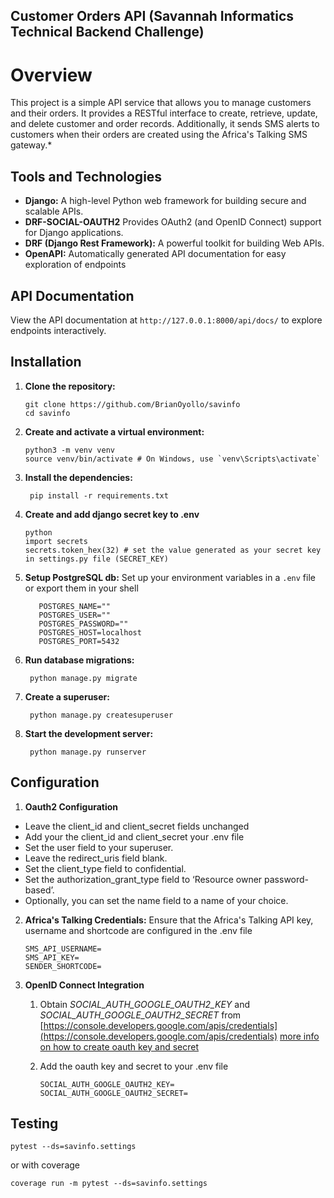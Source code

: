 ## Customer Orders API  (Savannah Informatics Technical Backend Challenge)

# Overview
This project is a simple API service that allows you to manage customers and their orders. It provides a RESTful interface to create, retrieve, update, and delete customer and order records. Additionally, it sends SMS alerts to customers when their orders are created using the Africa's Talking SMS gateway.*


## Tools and Technologies
-   **Django:** A high-level Python web framework for building secure and scalable APIs.
-   **DRF-SOCIAL-OAUTH2** Provides OAuth2 (and OpenID Connect)  support for Django applications.
-   **DRF (Django Rest Framework):** A powerful toolkit for building Web APIs.
-   **OpenAPI:** Automatically generated API documentation for easy exploration of endpoints


## API Documentation
View the API documentation at `http://127.0.0.1:8000/api/docs/` to explore endpoints interactively.

## Installation
1. **Clone the repository:**
   ```
   git clone https://github.com/BrianOyollo/savinfo
   cd savinfo
   ```

2. **Create and activate a virtual environment:**
   ```
   python3 -m venv venv
   source venv/bin/activate # On Windows, use `venv\Scripts\activate`
   ```

3. **Install the dependencies:**
	 ```
	  pip install -r requirements.txt
   ```
 4. **Create and add django secret key to .env**
	 ```
	python
	import secrets
	secrets.token_hex(32) # set the value generated as your secret key in settings.py file (SECRET_KEY) 
	 ```
4. **Setup PostgreSQL db:**
Set up your environment variables in a `.env` file or export them in your shell
	 ```
		POSTGRES_NAME=""
		POSTGRES_USER=""
		POSTGRES_PASSWORD=""
		POSTGRES_HOST=localhost
		POSTGRES_PORT=5432
   ```
5. **Run database migrations:**
	 ```
	  python manage.py migrate
   ```
6. **Create a superuser:**
	 ```
	  python manage.py createsuperuser
   ```
7. **Start the development server:**
	 ```
	  python manage.py runserver
   ```  

## Configuration
1. **Oauth2 Configuration**
-   Leave the client_id and client_secret fields unchanged 
-  Add your the client_id and client_secret your .env file
-   Set the user field to your superuser.
-   Leave the redirect_uris field blank.
-   Set the client_type field to confidential.
-   Set the authorization_grant_type field to ‘Resource owner password-based’.
-   Optionally, you can set the name field to a name of your choice.
  
 2. **Africa's Talking Credentials:**
 Ensure that the Africa's Talking API key, username and shortcode are configured in the .env file
	```
	SMS_API_USERNAME=
	SMS_API_KEY=
	SENDER_SHORTCODE=
	```
3. **OpenID Connect Integration**
	  1. Obtain _SOCIAL_AUTH_GOOGLE_OAUTH2_KEY_ and _SOCIAL_AUTH_GOOGLE_OAUTH2_SECRET_ from [https://console.developers.google.com/apis/credentials](https://console.developers.google.com/apis/credentials)
	  [more info on how to create oauth key and secret](https://developers.google.com/identity/protocols/oauth2)
	  
	  3. Add the oauth key and secret to your .env file
			```
			SOCIAL_AUTH_GOOGLE_OAUTH2_KEY=
			SOCIAL_AUTH_GOOGLE_OAUTH2_SECRET=
			```
 ## Testing
 ```
 pytest --ds=savinfo.settings
 ```	
 or with coverage
```
coverage run -m pytest --ds=savinfo.settings
```
